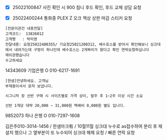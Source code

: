 - [x] 25022100847 사진 확인 시 900 침니 후드 확인, 후드 교체 상담 요청
- [x] 25022400244 통화중 PLEX Z 오크 책상 상판 마감 스티커 요청


```
[전문이관건 내용전달]
고객코드:  13826012
고객명   : 박미영
전달내용: 요청25022400355/ 기요청25021200312, 배수호스를 받아서 확인해보니 싱크대에서 내려가는데 구멍이 하나인데 배수호스는 2개짜리가 왔다고 확인 연락요청하십니다
재이관했습니다
수고하세요
```


14343609
기업은행
O 010-6217-1691

```
[한샘]안녕하세요. 고객님 
부재중이셔서 문자 보냅니다.
```

```
시그니처 장 선반 구매 시 사이즈별로 가격 상이, 발주 후 1~2주 이상 시간 소요 
```

```
선반 1개당 대략 20,000 ~ 31,000원 택배비 8,000원 별도 입니다.
```


9852073
하나 은행
O 010-7297-1608


김은주010-3014-1456 / 한샘마크有 / 10월11월 싱크대 누수로 as접수하여 분리 후 재설치 했으나 그 옆부분이 또 누수되어 싱크대 해체 요청 / 빠른 연락 요청